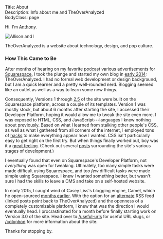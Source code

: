 Title: About  
Description: Info about me and TheOverAnalyzed  
BodyClass: page  

Hi. I'm [Anthony][1].

![Allison and I](http://d.pr/i/1d53F+ "Allison and I") <!-- {style="margin: initial; width: 50%"} -->

TheOverAnalyzed is a website about technology, design, and pop culture.

### How This Came to Be

After months of hearing on my favorite [podcast][2] various advertisements for [Squarespace][3], I took the plunge and started my own blog in [early 2014][4]: TheOverAnalyzed. I had no formal web development or design background, but I am a quick learner and a pretty well-rounded nerd. Blogging seemed like an outlet as well as a way to learn some new things.

Consequently, Versions 1 through [2.5][5] of the site were built on the Squarespace platform, across a couple of its templates. Version 1 was mostly stock, but about 6 months after starting the site, I accessed their Developer Platform, hoping it would allow me to tweak the site even more. I was exposed to HTML, CSS, and JavaScript---languages I knew nothing about previously. Based on what I learned from stalking other people's CSS, as well as what I gathered from all corners of the internet, I employed tons of [hacks][6] to make everything appear how I wanted. CSS isn't particularly easy to get right on the first try. But when things finally worked out, boy was it a [great feeling][7]. (Check out several [posts][8] surrounding the site's various stages of development.)

I eventually found that even on Squarespace's Developer Platform, not *everything* was open for tweaking. Ultimately, too many simple tasks were made difficult using Squarespace, and too *few* difficult tasks were made simple using Squarespace. I knew I wanted something better, but wasn't sure I had the skills to leave a CMS and take on a self-hosted website.

In early 2015, I caught wind of Casey Liss's blogging engine, Camel, which he open-sourced [months earlier][9]. With the option for an [alternate][10] RSS feed (linked posts point back to TheOverAnalyzed) and the openness of a completely customizable platform, I knew that was the direction I would eventually head. I procrastinated for a month before finally starting work on Version 3.0 of the site. Head over to [/useful-urls][11] for useful URL slugs, or [/colophon][12] for more information about the site.

Thanks for stopping by.

[1]: http://www.twitter.com/toniwonkanobi "Me on Twitter"
[2]: http://atp.fm "The Accidental Tech Podcast---the best podcast ever"
[3]: http://www.squarespace.com "Likely the best stating point for aspiring bloggers"
[4]: https://twitter.com/TheOverAnalyzed/status/430233457029947392 "First post ever ❤️"
[5]: https://instagram.com/p/2oFqCowLyD/?taken-by=theoveranalyzed "Instagram picture of my site in a transition period before finalizing Camel"
[6]: /tags/Squarespace "Posts tagged 'Squarespace'"
[7]: https://twitter.com/caseyliss/status/601133285356531712 "Casey on being a developer"
[8]: /tags/Meta "Posts about the inner workings of TheOverAnalyzed"
[9]: http://www.caseyliss.com/2014/5/2/camel-open-sourced "Casey Liss on making Camel open-sourced"
[10]: /rss-alternate "The alternate feed for TheOverAnalyzed, for which linked posts point back to TheOverAnalyzed instead of the external site"
[11]: /useful-urls "Useful URLs to help navigating this site"
[12]: /colophon "Information about the site"
